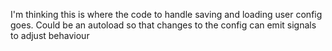 I'm thinking this is where the code to handle saving and loading user config goes.
Could be an autoload so that changes to the config can emit signals to adjust behaviour
